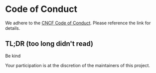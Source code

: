 # Code of Conduct

We adhere to the [CNCF Code of Conduct](https://github.com/cncf/foundation/blob/main/code-of-conduct.md).  Please reference the link for details.

## TL;DR (too long didn't read)

Be kind

Your participation is at the discretion of the maintainers of this project.
